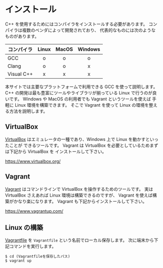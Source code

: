 # インストール

C++ を使用するためにはコンパイラをインストールする必要があります。
コンパイラは複数のベンダによって開発されており、
代表的なものには次のようなものがあります。

| コンパイラ | Linux | MacOS | Windows |
| ---------- |:-----:|:-----:|:-------:|
| GCC        | o     | o     | o       |
| Clang      | o     | o     | x       |
| Visual C++ | x     | x     | x       |

本サイトでは主要なプラットフォームで利用できる GCC を使って説明します。
C++ の開発は最も豊富にツールやライブラリが揃っている Linux で行うのが良いです。
Windows や MacOS の利用者でも Vagrant というツールを使えば
手軽に Linux 環境を構築できます。
そこで Vagrant を使って Linux の環境を整える方法を説明します。

## VirtualBox

[VirtualBox] はエミュレータの一種であり、Windows 上で Linux を動かすといったことが
できるツールです。
Vagrant は VirtualBox を必要としているためまずは下記から VirtualBox を
インストールして下さい。

https://www.virtualbox.org/

[VirtualBox]: https://www.virtualbox.org/

## Vagrant

[Vagrant] はコマンドラインで VirtualBox を操作するためのツールです。
実は VirtualBox さえあれば Linux 環境は構築できるのですが、
Vagrant を使えば構築がかなり楽になります。
Vagrant も下記からインストールして下さい。

https://www.vagrantup.com/

[Vagrant]: https://www.vagrantup.com/

## Linux の構築

[Vagrantfile](Vagrantfile) を `Vagrantfile` という名前でローカル保存します。
次に端末から下記コマンドを実行します。

    $ cd (Vagrantfileを保存したパス)
    $ vagrant up
